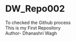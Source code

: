 # DW_Repo002
To checked the Github process
<br>
This is my First Repository 
<br>
Author- Dhanashri Wagh
